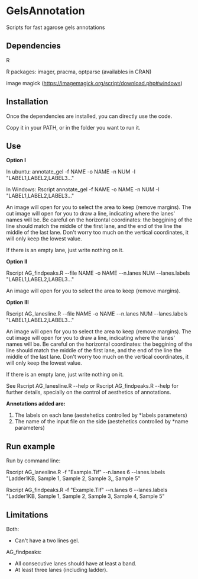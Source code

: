 # GelsAnnotation
Scripts for fast agarose gels annotations

## Dependencies

R

R packages: imager, pracma, optparse (availables in CRAN)

image magick  (https://imagemagick.org/script/download.php#windows)

## Installation
Once the dependencies are installed, you can directly use the code.

Copy it in your PATH, or in the folder you want to run it.

## Use

**Option I**

 In ubuntu: 
annotate_gel -f NAME -o NAME -n NUM -l "LABEL1,LABEL2,LABEL3..." 

In Windows:
Rscript annotate_gel -f NAME -o NAME -n NUM -l "LABEL1,LABEL2,LABEL3..." 

An image will open for you to select the area to keep (remove margins).
The cut image will open for you to draw a line, indicating where the lanes' names will be. 
Be careful on the horizontal coordinates: the beggining of the line should match the middle of the first lane, and the end of the line the middle of the last lane. Don't worry too much on the vertical coordinates, it will only keep the lowest value. 

If there is an empty lane, just write nothing on it.


**Option II**


Rscript AG_findpeaks.R --file NAME -o NAME --n.lanes NUM --lanes.labels "LABEL1,LABEL2,LABEL3..." 

An image will open for you to select the area to keep (remove margins).

**Option III**

Rscript AG_lanesline.R --file NAME -o NAME --n.lanes NUM --lanes.labels "LABEL1,LABEL2,LABEL3..." 

An image will open for you to select the area to keep (remove margins).
The cut image will open for you to draw a line, indicating where the lanes' names will be. 
Be careful on the horizontal coordinates: the beggining of the line should match the middle of the first lane, and the end of the line the middle of the last lane. Don't worry too much on the vertical coordinates, it will only keep the lowest value. 

If there is an empty lane, just write nothing on it.




See Rscript AG_lanesline.R --help  or Rscript AG_findpeaks.R --help  for further details, specially on the control of aesthetics of annotations.

**Annotations added are:**
1. The labels on each lane (aestehetics controlled by *labels parameters)
2. The name of the input file on the side (aestehetics controlled by  *name parameters)

## Run example
Run by command line:

Rscript AG_lanesline.R -f "Example.Tif" --n.lanes 6 --lanes.labels "Ladder1KB, Sample 1, Sample 2, Sample 3,, Sample 5"

Rscript AG_findpeaks.R -f "Example.Tif" --n.lanes 6 --lanes.labels "Ladder1KB, Sample 1, Sample 2, Sample 3, Sample 4, Sample 5"


## Limitations

Both:
* Can't have a two lines gel.


AG_findpeaks:
* All consecutive lanes should have at least a band.
* At least three lanes (including ladder).

